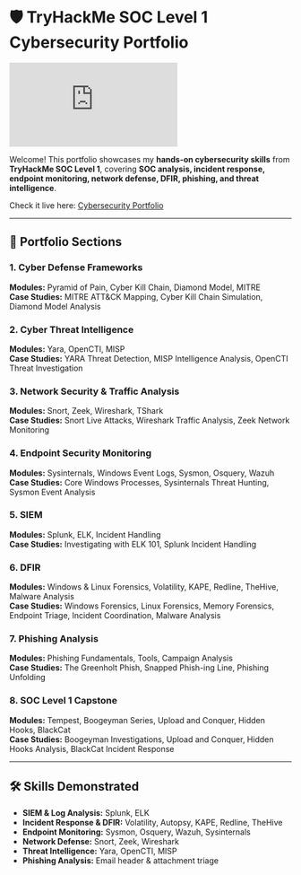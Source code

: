 # 🛡️ TryHackMe SOC Level 1 Cybersecurity Portfolio

<iframe src="https://tryhackme.com/api/v2/badges/public-profile?userPublicId=5151353" style='border:none;'></iframe>

Welcome! This portfolio showcases my **hands-on cybersecurity skills** from **TryHackMe SOC Level 1**, covering **SOC analysis, incident response, endpoint monitoring, network defense, DFIR, phishing, and threat intelligence**.  

Check it live here: [Cybersecurity Portfolio](https://youssefmkd.github.io/cybersecurity-portfolio/)

---

## 📂 Portfolio Sections

### 1. Cyber Defense Frameworks
**Modules:** Pyramid of Pain, Cyber Kill Chain, Diamond Model, MITRE  
**Case Studies:** MITRE ATT&CK Mapping, Cyber Kill Chain Simulation, Diamond Model Analysis  

### 2. Cyber Threat Intelligence
**Modules:** Yara, OpenCTI, MISP  
**Case Studies:** YARA Threat Detection, MISP Intelligence Analysis, OpenCTI Threat Investigation  

### 3. Network Security & Traffic Analysis
**Modules:** Snort, Zeek, Wireshark, TShark  
**Case Studies:** Snort Live Attacks, Wireshark Traffic Analysis, Zeek Network Monitoring  

### 4. Endpoint Security Monitoring
**Modules:** Sysinternals, Windows Event Logs, Sysmon, Osquery, Wazuh  
**Case Studies:** Core Windows Processes, Sysinternals Threat Hunting, Sysmon Event Analysis  

### 5. SIEM
**Modules:** Splunk, ELK, Incident Handling  
**Case Studies:** Investigating with ELK 101, Splunk Incident Handling  

### 6. DFIR
**Modules:** Windows & Linux Forensics, Volatility, KAPE, Redline, TheHive, Malware Analysis  
**Case Studies:** Windows Forensics, Linux Forensics, Memory Forensics, Endpoint Triage, Incident Coordination, Malware Analysis  

### 7. Phishing Analysis
**Modules:** Phishing Fundamentals, Tools, Campaign Analysis  
**Case Studies:** The Greenholt Phish, Snapped Phish-ing Line, Phishing Unfolding  

### 8. SOC Level 1 Capstone
**Modules:** Tempest, Boogeyman Series, Upload and Conquer, Hidden Hooks, BlackCat  
**Case Studies:** Boogeyman Investigations, Upload and Conquer, Hidden Hooks Analysis, BlackCat Incident Response  

---

## 🛠️ Skills Demonstrated

- **SIEM & Log Analysis:** Splunk, ELK  
- **Incident Response & DFIR:** Volatility, Autopsy, KAPE, Redline, TheHive  
- **Endpoint Monitoring:** Sysmon, Osquery, Wazuh, Sysinternals  
- **Network Defense:** Snort, Zeek, Wireshark  
- **Threat Intelligence:** Yara, OpenCTI, MISP  
- **Phishing Analysis:** Email header & attachment triage  
